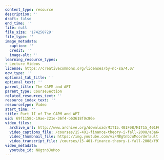 ```yaml
---
content_type: resource
description: ''
draft: false
end_time: ''
file: null
file_size: '174258729'
file_type: ''
image_metadata:
  caption: ''
  credit: ''
  image-alt: ''
learning_resource_types:
- Lecture Videos
license: https://creativecommons.org/licenses/by-nc-sa/4.0/
ocw_type: ''
optional_tab_title: ''
optional_text: ''
parent_title: The CAPM and APT
parent_type: CourseSection
related_resources_text: ''
resource_index_text: ''
resourcetype: Video
start_time: ''
title: Part II of The CAPM and APT
uid: 69f1158c-19ae-221e-36f4-b63618f0c86e
video_files:
  archive_url: http://www.archive.org/download/MIT15.401F08/MIT15_401F08_ses16_300k.mp4
  video_captions_file: /courses/15-401-finance-theory-i-fall-2008/a3a64f7b153056ec8a72d61325a5c353_N8gtnbJuMoo.vtt
  video_thumbnail_file: https://img.youtube.com/vi/N8gtnbJuMoo/default.jpg
  video_transcript_file: /courses/15-401-finance-theory-i-fall-2008/f97d96e433c1aaf054a31981536a084d_N8gtnbJuMoo.pdf
video_metadata:
  youtube_id: N8gtnbJuMoo
---
```

